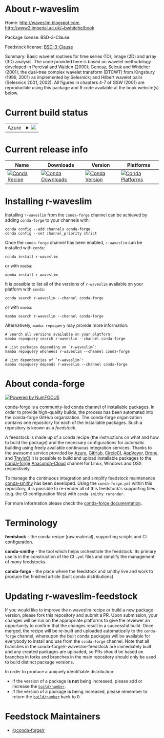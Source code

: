 About r-waveslim
================

Home: http://waveslim.blogspot.com, http://www2.imperial.ac.uk/~bwhitche/book

Package license: BSD-3-Clause

Feedstock license: [BSD-3-Clause](https://github.com/conda-forge/r-waveslim-feedstock/blob/main/LICENSE.txt)

Summary: Basic wavelet routines for time series (1D), image (2D)  and array (3D) analysis.  The code provided here is based on wavelet methodology developed in Percival and Walden (2000); Gencay, Selcuk and Whitcher (2001); the dual-tree complex wavelet transform (DTCWT) from Kingsbury (1999, 2001) as implemented by Selesnick; and Hilbert wavelet pairs (Selesnick 2001, 2002).  All figures in chapters 4-7 of GSW (2001) are reproducible using this  package and R code available at the book website(s) below.

Current build status
====================


<table>
    
  <tr>
    <td>Azure</td>
    <td>
      <details>
        <summary>
          <a href="https://dev.azure.com/conda-forge/feedstock-builds/_build/latest?definitionId=1788&branchName=main">
            <img src="https://dev.azure.com/conda-forge/feedstock-builds/_apis/build/status/r-waveslim-feedstock?branchName=main">
          </a>
        </summary>
        <table>
          <thead><tr><th>Variant</th><th>Status</th></tr></thead>
          <tbody><tr>
              <td>linux_64_r_base4.0</td>
              <td>
                <a href="https://dev.azure.com/conda-forge/feedstock-builds/_build/latest?definitionId=1788&branchName=main">
                  <img src="https://dev.azure.com/conda-forge/feedstock-builds/_apis/build/status/r-waveslim-feedstock?branchName=main&jobName=linux&configuration=linux_64_r_base4.0" alt="variant">
                </a>
              </td>
            </tr><tr>
              <td>linux_64_r_base4.1</td>
              <td>
                <a href="https://dev.azure.com/conda-forge/feedstock-builds/_build/latest?definitionId=1788&branchName=main">
                  <img src="https://dev.azure.com/conda-forge/feedstock-builds/_apis/build/status/r-waveslim-feedstock?branchName=main&jobName=linux&configuration=linux_64_r_base4.1" alt="variant">
                </a>
              </td>
            </tr><tr>
              <td>osx_64_r_base4.0</td>
              <td>
                <a href="https://dev.azure.com/conda-forge/feedstock-builds/_build/latest?definitionId=1788&branchName=main">
                  <img src="https://dev.azure.com/conda-forge/feedstock-builds/_apis/build/status/r-waveslim-feedstock?branchName=main&jobName=osx&configuration=osx_64_r_base4.0" alt="variant">
                </a>
              </td>
            </tr><tr>
              <td>osx_64_r_base4.1</td>
              <td>
                <a href="https://dev.azure.com/conda-forge/feedstock-builds/_build/latest?definitionId=1788&branchName=main">
                  <img src="https://dev.azure.com/conda-forge/feedstock-builds/_apis/build/status/r-waveslim-feedstock?branchName=main&jobName=osx&configuration=osx_64_r_base4.1" alt="variant">
                </a>
              </td>
            </tr><tr>
              <td>win_64_r_base4.0</td>
              <td>
                <a href="https://dev.azure.com/conda-forge/feedstock-builds/_build/latest?definitionId=1788&branchName=main">
                  <img src="https://dev.azure.com/conda-forge/feedstock-builds/_apis/build/status/r-waveslim-feedstock?branchName=main&jobName=win&configuration=win_64_r_base4.0" alt="variant">
                </a>
              </td>
            </tr><tr>
              <td>win_64_r_base4.1</td>
              <td>
                <a href="https://dev.azure.com/conda-forge/feedstock-builds/_build/latest?definitionId=1788&branchName=main">
                  <img src="https://dev.azure.com/conda-forge/feedstock-builds/_apis/build/status/r-waveslim-feedstock?branchName=main&jobName=win&configuration=win_64_r_base4.1" alt="variant">
                </a>
              </td>
            </tr>
          </tbody>
        </table>
      </details>
    </td>
  </tr>
</table>

Current release info
====================

| Name | Downloads | Version | Platforms |
| --- | --- | --- | --- |
| [![Conda Recipe](https://img.shields.io/badge/recipe-r--waveslim-green.svg)](https://anaconda.org/conda-forge/r-waveslim) | [![Conda Downloads](https://img.shields.io/conda/dn/conda-forge/r-waveslim.svg)](https://anaconda.org/conda-forge/r-waveslim) | [![Conda Version](https://img.shields.io/conda/vn/conda-forge/r-waveslim.svg)](https://anaconda.org/conda-forge/r-waveslim) | [![Conda Platforms](https://img.shields.io/conda/pn/conda-forge/r-waveslim.svg)](https://anaconda.org/conda-forge/r-waveslim) |

Installing r-waveslim
=====================

Installing `r-waveslim` from the `conda-forge` channel can be achieved by adding `conda-forge` to your channels with:

```
conda config --add channels conda-forge
conda config --set channel_priority strict
```

Once the `conda-forge` channel has been enabled, `r-waveslim` can be installed with `conda`:

```
conda install r-waveslim
```

or with `mamba`:

```
mamba install r-waveslim
```

It is possible to list all of the versions of `r-waveslim` available on your platform with `conda`:

```
conda search r-waveslim --channel conda-forge
```

or with `mamba`:

```
mamba search r-waveslim --channel conda-forge
```

Alternatively, `mamba repoquery` may provide more information:

```
# Search all versions available on your platform:
mamba repoquery search r-waveslim --channel conda-forge

# List packages depending on `r-waveslim`:
mamba repoquery whoneeds r-waveslim --channel conda-forge

# List dependencies of `r-waveslim`:
mamba repoquery depends r-waveslim --channel conda-forge
```


About conda-forge
=================

[![Powered by
NumFOCUS](https://img.shields.io/badge/powered%20by-NumFOCUS-orange.svg?style=flat&colorA=E1523D&colorB=007D8A)](https://numfocus.org)

conda-forge is a community-led conda channel of installable packages.
In order to provide high-quality builds, the process has been automated into the
conda-forge GitHub organization. The conda-forge organization contains one repository
for each of the installable packages. Such a repository is known as a *feedstock*.

A feedstock is made up of a conda recipe (the instructions on what and how to build
the package) and the necessary configurations for automatic building using freely
available continuous integration services. Thanks to the awesome service provided by
[Azure](https://azure.microsoft.com/en-us/services/devops/), [GitHub](https://github.com/),
[CircleCI](https://circleci.com/), [AppVeyor](https://www.appveyor.com/),
[Drone](https://cloud.drone.io/welcome), and [TravisCI](https://travis-ci.com/)
it is possible to build and upload installable packages to the
[conda-forge](https://anaconda.org/conda-forge) [Anaconda-Cloud](https://anaconda.org/)
channel for Linux, Windows and OSX respectively.

To manage the continuous integration and simplify feedstock maintenance
[conda-smithy](https://github.com/conda-forge/conda-smithy) has been developed.
Using the ``conda-forge.yml`` within this repository, it is possible to re-render all of
this feedstock's supporting files (e.g. the CI configuration files) with ``conda smithy rerender``.

For more information please check the [conda-forge documentation](https://conda-forge.org/docs/).

Terminology
===========

**feedstock** - the conda recipe (raw material), supporting scripts and CI configuration.

**conda-smithy** - the tool which helps orchestrate the feedstock.
                   Its primary use is in the construction of the CI ``.yml`` files
                   and simplify the management of *many* feedstocks.

**conda-forge** - the place where the feedstock and smithy live and work to
                  produce the finished article (built conda distributions)


Updating r-waveslim-feedstock
=============================

If you would like to improve the r-waveslim recipe or build a new
package version, please fork this repository and submit a PR. Upon submission,
your changes will be run on the appropriate platforms to give the reviewer an
opportunity to confirm that the changes result in a successful build. Once
merged, the recipe will be re-built and uploaded automatically to the
`conda-forge` channel, whereupon the built conda packages will be available for
everybody to install and use from the `conda-forge` channel.
Note that all branches in the conda-forge/r-waveslim-feedstock are
immediately built and any created packages are uploaded, so PRs should be based
on branches in forks and branches in the main repository should only be used to
build distinct package versions.

In order to produce a uniquely identifiable distribution:
 * If the version of a package **is not** being increased, please add or increase
   the [``build/number``](https://docs.conda.io/projects/conda-build/en/latest/resources/define-metadata.html#build-number-and-string).
 * If the version of a package **is** being increased, please remember to return
   the [``build/number``](https://docs.conda.io/projects/conda-build/en/latest/resources/define-metadata.html#build-number-and-string)
   back to 0.

Feedstock Maintainers
=====================

* [@conda-forge/r](https://github.com/conda-forge/r/)

